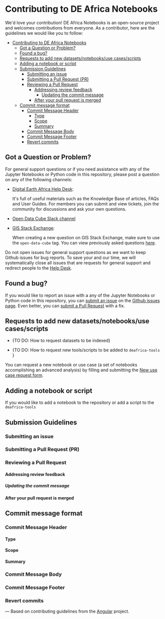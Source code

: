 
# Contributing to DE Africa Notebooks

We'd love your contribution! DE Africa Notebooks is an open-source project and welcomes contributions from everyone.
As a contributor, here are the guidelines we would like you to follow:

- [Contributing to DE Africa Notebooks](#contributing-to-de-africa-notebooks)
  - [Got a Question or Problem?](#got-a-question-or-problem)
  - [Found a bug?](#found-a-bug)
  - [Requests to add new datasets/notebooks/use cases/scripts](#requests-to-add-new-datasetsnotebooksuse-casesscripts)
  - [Adding a notebook or script](#adding-a-notebook-or-script)
  - [Submission Guidelines](#submission-guidelines)
    - [Submitting an issue](#submitting-an-issue)
    - [Submitting a Pull Request (PR)](#submitting-a-pull-request-pr)
    - [Reviewing a Pull Request](#reviewing-a-pull-request)
      - [Addressing review feedback](#addressing-review-feedback)
        - [Updating the commit message](#updating-the-commit-message)
      - [After your pull request is merged](#after-your-pull-request-is-merged)
  - [Commit message format](#commit-message-format)
    - [Commit Message Header](#commit-message-header)
      - [Type](#type)
      - [Scope](#scope)
      - [Summary](#summary)
    - [Commit  Message Body](#commit--message-body)
    - [Commit Message Footer](#commit-message-footer)
    - [Revert commits](#revert-commits)

## Got a Question or Problem?

For general support questions or if you need assistance with any of the Jupyter Notebooks or Python code in this repository, please post a question on any of the following channels:
- [Digital Earth Africa Help Desk](https://helpdesk.digitalearthafrica.org/): 

    It's full of useful materials such as the Knowledge Base of articles, FAQs and User Guides. 
    For members you can submit and view tickets, join the community for discussions and ask your own questions. 
- [Open Data Cube Slack channel](http://slack.opendatacube.org/)
- [GIS Stack Exchange](https://gis.stackexchange.com/questions/ask?tags=open-data-cube): 
    
    When creating a new question on GIS Stack Exchange, make sure to use the `open-data-cube` tag. 
    You can view previously asked questions [here](https://gis.stackexchange.com/questions/tagged/open-data-cube).

Do not open issues for general support questions as we want to keep Github issues for bug reports. 
To save your and our time, we will systematically close all issues that are requests for general support and redirect people to the [Help Desk](https://helpdesk.digitalearthafrica.org/).


## Found a bug?

If you would like to report an issue with a any of the Jupyter Notebooks or Python code in this repository, you can [submit an issue](#submitting-an-issue) on the [Github issues page](https://github.com/digitalearthafrica/deafrica-sandbox-notebooks/issues). 
Even better, you can [submit a Pull Request](#submitting-a-pull-request-pr) with a fix.

## Requests to add new datasets/notebooks/use cases/scripts

- {TO DO: How to request datasets to be indexed}

- {TO DO: How to request new tools/scripts to be added to `deafrica-tools` }

You can request a new notebook or use case (a set of notebooks accomplishing an advanced analysis) by filling and submitting the [New use case request form](https://docs.google.com/forms/d/13M59NuGWJr_xaKPRnmu8y54RJWQEkLRhnWGlcmVC1yo/viewform?edit_requested=true).

## Adding a notebook or script 

If you would like to add a notebook to the repository or add  a script to the `deafrica-tools` 

## Submission Guidelines

### Submitting an issue

### Submitting a Pull Request (PR)

### Reviewing a Pull Request

#### Addressing review feedback

##### Updating the commit message

#### After your pull request is merged 

## Commit message format

### Commit Message Header

#### Type

#### Scope

#### Summary

### Commit  Message Body

### Commit Message Footer

### Revert commits 











— Based on contributing guidelines from the [Angular](https://github.com/angular/angular) project.